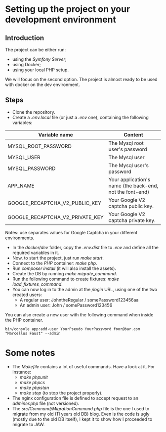 # Setting up the project on your development environment

## Introduction

The project can be either run:
* using the _Symfony Server_;
* using Docker;
* using your local PHP setup.

We will focus on the second option. The project is almost ready to be used with docker
on the dev environment.

## Steps

* Clone the repository.
* Create a _.env.local_ file (or just a _.env_ one), containing the following variables:


| Variable name                   | Content                                                  |
|---------------------------------|----------------------------------------------------------|
| MYSQL_ROOT_PASSWORD             | The Mysql root user's password                           |
| MYSQL_USER                      | The Mysql user                                           |
| MYSQL_PASSWORD                  | The Mysql user's password                                |
| APP_NAME                        | Your application's name (the back-end, not the font-end) |
| GOOGLE_RECAPTCHA_V2_PUBLIC_KEY  | Your Google V2 captcha public key.                       |
| GOOGLE_RECAPTCHA_V2_PRIVATE_KEY | Your Google V2 captcha private key.                      |

Notes: use separates values for Google Captcha in your different environments.

* In the _docker/dev_ folder, copy the _.env.dist_ file to _.env_ and define all the required variables in it.
* Now, to start the project, just run _make start_.
* Connect to the _PHP_ container: _make php_.
* Run _composer install_ (it will also install the assets).
* Create the DB by running _make migrate_command_.
* Run the following command to create fixtures: _make load_fixtures_command_.
* You can now log in to the admin at the _/login_ URL, using one of the two created users:
  * A regular user: JohntheRegular / somePassword123456aa
  * An admin user: John / somePassword123456

You can also create a new user with the following command when inside the PHP container.

```
bin/console app:add-user YourPseudo YourPassword foor@bar.com "Marcellus Faust" --admin
```

# Some notes

* The _Makefile_ contains a lot of useful commands. Have a look at it. For instance:
  * _make phpunit_
  * _make phpcs_
  * _make phpstan_
  * _make stop_ (to stop the project properly).
* The nginx configuration file is defined to accept request to an _adminer.php_ file (not versioned).
* The _src/Command/MigrationCommand.php_ file is the one I used to migrate from my old (11 years old DB) blog.
Even is the code is ugly (mostly due to the old DB itself), I kept it to show how I proceeded to migrate to JAW.
